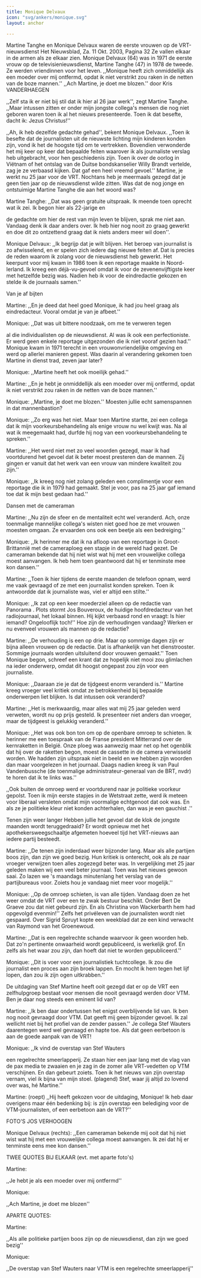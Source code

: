 ```yaml
---
title: Monique Delvaux
icon: "svg/ankers/monique.svg"
layout: anchor

---
```

Martine Tanghe en Monique Delvaux waren de eerste vrouwen op de VRT-nieuwsdienst
Het Nieuwsblad,
Za. 11 Okt. 2003, Pagina 32
Ze vallen elkaar in de armen als ze elkaar zien. Monique Delvaux (64) was in 1971 de eerste vrouw op de televisienieuwsdienst, Martine Tanghe (47) in 1978 de tweede. Ze werden vriendinnen voor het leven. ,,Monique heeft zich onmiddellijk als een moeder over mij ontfermd, opdat ik niet verstrikt zou raken in de netten van de boze mannen.'' ,,Ach Martine, je doet me blozen.'' door Kris VANDERHAEGEN



,,Zelf sta ik er niet bij stil dat ik hier al 26 jaar werk'', zegt Martine Tanghe. ,,Maar intussen zitten er onder mijn jongste collega's mensen die nog niet geboren waren toen ik al het nieuws presenteerde. Toen ik dat besefte, dacht ik: Jezus Christus!''

,,Ah, ik heb dezelfde gedachte gehad'', bekent Monique Delvaux. ,,Toen ik besefte dat de journalisten uit de nieuwste lichting mijn kinderen konden zijn, vond ik het de hoogste tijd om te vertrekken. Bovendien verwonderde het mij keer op keer dat bepaalde feiten waarover ik als journaliste verslag heb uitgebracht, voor hen geschiedenis zijn. Toen ik over de oorlog in Viëtnam of het ontslag van de Duitse bondskanselier Willy Brandt vertelde, zag je ze verbaasd kijken. Dat gaf een heel vreemd gevoel.'' Martine, je werkt nu 25 jaar voor de VRT. Nochtans heb je meermaals gezegd dat je geen tien jaar op de nieuwsdienst wilde zitten. Was dat de nog jonge en ontstuimige Martine Tanghe die aan het woord was?

Martine Tanghe: ,,Dat was geen gratuite uitspraak. Ik meende toen oprecht wat ik zei. Ik begon hier als 22-jarige en

de gedachte om hier de rest van mijn leven te blijven, sprak me niet aan. Vandaag denk ik daar anders over. Ik heb hier nog nooit zo graag gewerkt en doe dit zo ontzettend graag dat ik niets anders meer wil doen''.

Monique Delvaux: ,,Ik begrijp dat je wilt blijven. Het beroep van journalist is zo afwisselend, en er spelen zich iedere dag nieuwe feiten af. Dat is precies de reden waarom ik zolang voor de nieuwsdienst heb gewerkt. Het keerpunt voor mij kwam in 1986 toen ik een reportage maakte in Noord-Ierland. Ik kreeg een déjà-vu-gevoel omdat ik voor de zevenenvijftigste keer met hetzelfde bezig was. Nadien heb ik voor de eindredactie gekozen en stelde ik de journaals samen.''

Van je af bijten

Martine: ,,En je deed dat heel goed Monique, ik had jou heel graag als eindredacteur. Vooral omdat je van je afbeet.''

Monique: ,,Dat was uit bittere noodzaak, om me te verweren tegen

al die individualisten op de nieuwsdienst. Al was ik ook een perfectioniste. Er werd geen enkele reportage uitgezonden die ik niet vooraf gezien had.'' Monique kwam in 1971 terecht in een vrouwonvriendelijke omgeving en werd op allerlei manieren gepest. Was daarin al verandering gekomen toen Martine in dienst trad, zeven jaar later?

Monique: ,,Martine heeft het ook moeilijk gehad.''

Martine: ,,En je hebt je onmiddellijk als een moeder over mij ontfermd, opdat ik niet verstrikt zou raken in de netten van de boze mannen.''

Monique: ,,Martine, je doet me blozen.'' Moesten jullie echt samenspannen in dat mannenbastion?

Monique: ,,Zo erg was het niet. Maar toen Martine startte, zei een collega dat ik mijn voorkeursbehandeling als enige vrouw nu wel kwijt was. Na al wat ik meegemaakt had, durfde hij nog van een voorkeursbehandeling te spreken.''

Martine: ,,Het werd niet met zo veel woorden gezegd, maar ik had voortdurend het gevoel dat ik beter moest presteren dan de mannen. Zij gingen er vanuit dat het werk van een vrouw van mindere kwaliteit zou zijn.''

Monique: ,,Ik kreeg nog niet zolang geleden een complimentje voor een reportage die ik in 1979 had gemaakt. Stel je voor, pas na 25 jaar gaf iemand toe dat ik mijn best gedaan had.''

Dansen met de cameraman

Martine: ,,Nu zijn de sfeer en de mentaliteit echt wel veranderd. Ach, onze toenmalige mannelijke collega's wisten niet goed hoe ze met vrouwen moesten omgaan. Ze ervaarden ons ook een beetje als een bedreiging.''

Monique: ,,Ik herinner me dat ik na afloop van een reportage in Groot-Brittannië met de cameraploeg een stapje in de wereld had gezet. De cameraman bekende dat hij niet wist wat hij met een vrouwelijke collega moest aanvangen. Ik heb hem toen geantwoord dat hij er tenminste mee kon dansen.''

Martine: ,,Toen ik hier tijdens de eerste maanden de telefoon opnam, werd me vaak gevraagd of ze met een journalist konden spreken. Toen ik antwoordde dat ik journaliste was, viel er altijd een stilte.''

Monique: ,,Ik zat op een keer moederziel alleen op de redactie van Panorama . Plots stormt Jos Bouveroux, de huidige hoofdredacteur van het radiojournaal, het lokaal binnen. Hij kijkt verbaasd rond en vraagt: Is hier iemand? Ongelooflijk toch!'' Hoe zijn de verhoudingen vandaag? Werken er nu evenveel vrouwen als mannen op de redactie?

Martine: ,,De verhouding is een op drie. Maar op sommige dagen zijn er bijna alleen vrouwen op de redactie. Dat is afhankelijk van het dienstrooster. Sommige journaals worden uitsluitend door vrouwen gemaakt.'' Toen Monique begon, schreef een krant dat ze hopelijk niet mooi zou glimlachen na ieder onderwerp, omdat dit hoogst ongepast zou zijn voor een journaliste.

Monique: ,,Daaraan zie je dat de tijdgeest enorm veranderd is.'' Martine kreeg vroeger veel kritiek omdat ze betrokkenheid bij bepaalde onderwerpen liet blijken. Is dat intussen ook veranderd?

Martine: ,,Het is merkwaardig, maar alles wat mij 25 jaar geleden werd verweten, wordt nu op prijs gesteld. Ik presenteer niet anders dan vroeger, maar de tijdgeest is gelukkig veranderd.''

Monique: ,,Het was ook bon ton om op de openbare omroep te schieten. Ik herinner me een toespraak van de Franse president Mitterrand over de kernraketten in België. Onze ploeg was aanwezig maar net op het ogenblik dat hij over de raketten begon, moest de cassette in de camera verwisseld worden. We hadden zijn uitspraak niet in beeld en we hebben zijn woorden dan maar voorgelezen in het journaal. Daags nadien kreeg ik van Paul Vandenbussche (de toenmalige administrateur-generaal van de BRT, nvdr) te horen dat ik te links was.''

,,Ook buiten de omroep werd er voortdurend naar je politieke voorkeur gepolst. Toen ik mijn eerste stapjes in de Wetstraat zette, werd ik meteen voor liberaal versleten omdat mijn voormalige echtgenoot dat ook was. En als ze je politieke kleur niet konden achterhalen, dan was je een gauchist .''

Tenen zijn weer langer Hebben jullie het gevoel dat de klok de jongste maanden wordt teruggedraaid? Er wordt opnieuw met het apothekersweegschaaltje afgemeten hoeveel tijd het VRT-nieuws aan iedere partij besteedt.

Martine: ,,De tenen zijn inderdaad weer bijzonder lang. Maar als alle partijen boos zijn, dan zijn we goed bezig. Hun kritiek is onterecht, ook als ze naar vroeger verwijzen toen alles zogezegd beter was. In vergelijking met 25 jaar geleden maken wij een veel beter journaal. Toen was het nieuws gewoon saai. Zo lazen we 's maandags minutenlang het verslag van de partijbureaus voor. Zoiets hou je vandaag niet meer voor mogelijk.''

Monique: ,,Op de omroep schieten, is van alle tijden. Vandaag doen ze het weer omdat de VRT over een te zwak bestuur beschikt. Onder Bert De Graeve zou dat niet gebeurd zijn. En als Christina von Wackerbarth hem had opgevolgd evenmin!'' Zelfs het privéleven van de journalisten wordt niet gespaard. Over Sigrid Spruyt kopte een weekblad dat ze een kind verwacht van Raymond van het Groenewoud.

Martine: ,,Dat is een regelrechte schande waarvoor ik geen woorden heb. Dat zo'n pertinente onwaarheid wordt gepubliceerd, is werkelijk grof. En zelfs als het waar zou zijn, dan hoeft dat niet te worden gepubliceerd.''

Monique: ,,Dit is voer voor een journalistiek tuchtcollege. Ik zou die journalist een proces aan zijn broek lappen. En mocht ik hem tegen het lijf lopen, dan zou ik zijn ogen uitkrabben.''

De uitdaging van Stef Martine heeft ooit gezegd dat er op de VRT een zelfhulpgroep bestaat voor mensen die nooit gevraagd werden door VTM. Ben je daar nog steeds een eminent lid van?

Martine: ,,Ik ben daar ondertussen het enigst overblijvende lid van. Ik ben nog nooit gevraagd door VTM. Dat geeft mij geen bijzonder gevoel. Ik zal wellicht niet bij het profiel van de zender passen.'' Je collega Stef Wauters daarentegen werd wel gevraagd en hapte toe. Als dat geen eerbetoon is aan de goede aanpak van de VRT!

Monique: ,,Ik vind de overstap van Stef Wauters

een regelrechte smeerlapperij. Ze staan hier een jaar lang met de vlag van de pax media te zwaaien en je zag in de zomer alle VRT-vedetten op VTM verschijnen. En dan gebeurt zoiets. Toen ik het nieuws van zijn overstap vernam, viel ik bijna van mijn stoel. (plagend) Stef, waar jij altijd zo lovend over was, hé Martine.''

Martine: (roept) ,,Hij heeft gekozen voor de uitdaging, Monique! Ik heb daar overigens maar één bedenking bij: is zijn overstap een belediging voor de VTM-journalisten, of een eerbetoon aan de VRT?''

FOTO'S JOS VERHOOGEN

Monique Delvaux (rechts): ,,Een cameraman bekende mij ooit dat hij niet wist wat hij met een vrouwelijke collega moest aanvangen. Ik zei dat hij er tenminste eens mee kon dansen.''

TWEE QUOTES BIJ ELKAAR (evt. met aparte foto's)

Martine:

,,Je hebt je als een moeder over mij ontfermd''

Monique:

,,Ach Martine, je doet me blozen''

APARTE QUOTES:

Martine:

,,Als alle politieke partijen boos zijn op de nieuwsdienst, dan zijn we goed bezig''

Monique:

,,De overstap van Stef Wauters naar VTM is een regelrechte smeerlapperij''
